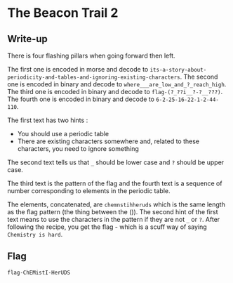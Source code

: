 # The Beacon Trail 2

## Write-up

There is four flashing pillars when going forward then left.

The first one is encoded in morse and decode to `its-a-story-about-periodicity-and-tables-and-ignoring-existing-characters`. The second one is encoded in binary and decode to `where___are_low_and_?_reach_high`. The third one is encoded in binary and decode to `flag-(?_??i__?-?__???)`. The fourth one is encoded in binary and decode to `6-2-25-16-22-1-2-44-110`.

The first text has two hints :
- You should use a periodic table
- There are existing characters somewhere and, related to these characters, you need to ignore something

The second text tells us that `_` should be lower case and `?` should be upper case.

The third text is the pattern of the flag and the fourth text is a sequence of number corresponding to elements in the periodic table.

The elements, concatenated, are `chemnstihheruds` which is the same length as the flag pattern (the thing between the ()). The second hint of the first text means to use the characters in the pattern if they are not `_` or `?`. After following the recipe, you get the flag - which is a scuff way of saying `Chemistry is hard`.

## Flag

`flag-ChEMistI-HerUDS`